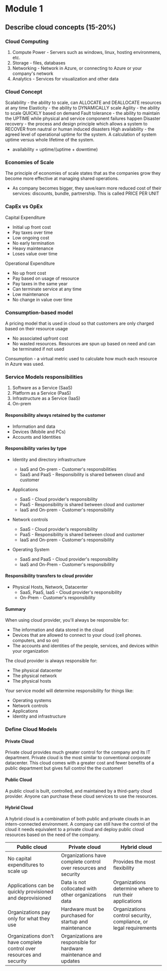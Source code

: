 # Module 1
## Describe cloud concepts (15-20%)

### Cloud Computing

1. Compute Power - Servers such as windows, linux, hosting environmens, etc.
2. Storage - files, databases
3. Networking - Network in Azure, or connecting to Azure or your company's network
4. Analytics - Services for visualization and other data

### Cloud Concept

Scalability - the ability to scale, can ALLOCATE and DEALLOCATE resources at any time
Elasticity - the ability to DYNAMICALLY scale
Agility - the ability to scale QUICKLY based on demand
Fault tolerance - the ability to maintain the UPTIME while physical and service component failures happen
Disaster recovery - the process and design principle which allows a system to RECOVER from nautral or human induced disasters
High availability - the agreed level of operational uptime for the system. A calculation of system uptime versus whole lifetime of the system.
* availability = uptime/(uptime + downtime)

### Economies of Scale

The principle of economies of scale states that as the companies grow they become more effective at managing shared operations.
* As company becomes bigger, they save/earn more reduced cost of their services: discounts, bundle, partnership. This is called PRICE PER UNIT

### CapEx vs OpEx

Capital Expenditure
* Initial up front cost
* Pay taxes over time
* Low ongoing cost
* No early termination
* Heavy maintenance
* Loses value over time

Operational Expenditure
* No up front cost
* Pay based on usage of resource
* Pay taxes in the same year
* Can terminate service at any time
* Low maintenance
* No change in value over time

### Consumption-based model

A pricing model that is used in cloud so that customers are only charged based on their resource usage
* No associated upfront cost
* No wasted resources. Resources are spun up based on need and can be terminated if not used

Consumption - a virtual metric used to calculate how much each resource in Azure was used. 

### Service Models responsibilities

1. Software as a Service (SaaS)
2. Platform as a Service (PaaS)
3. Infrastructure as a Service (IaaS)
4. On-prem

#### Responsibility always retained by the customer

* Information and data
* Devices (Mobile and PCs)
* Accounts and Identities

#### Responsibility varies by type

* Identity and directory infrastructure
     - IaaS and On-prem - Customer's responsbilities
     - SaaS and PaaS - Responsibility is shared between cloud and customer

* Applications
     - SaaS - Cloud provider's responsibility
     - PaaS - Responsibility is shared between cloud and customer
     - IaaS and On-prem - Customer's responsibility

* Network controls
     - SaaS - Cloud provider's responsibility
     - PaaS - Responsibility is shared between cloud and customer
     - IaaS and On-prem - Customer's responsibility

* Operating System
     - SaaS and PaaS - Cloud provider's responsibility
     - IaaS and On-Prem - Customer's responsibility

#### Responsibility transfers to cloud provider

* Physical Hosts, Network, Datacenter
     - SaaS, PaaS, IaaS - Cloud provider's responsibility
     - On-Prem - Customer's responsibility

#### Summary

When using cloud provider, you'll always be responsible for:
* The information and data stored in the cloud
* Devices that are allowed to connect to your cloud (cell phones. computers, and so on)
* The accounts and identities of the people, services, and devices within your organization

The cloud provider is always responsible for:
* The physical datacenter
* The physical network
* The physical hosts

Your service model will determine responsibility for things like:
* Operating systems
* Network controls
* Applications
* Identity and infrastructure

### Define Cloud Models

#### Private Cloud

Private cloud provides much greater control for the company and its IT department. Private cloud is the most similar to conventional corporate datacenter. This cloud comes with a greater cost and fewer benefits of a public department but gives full control the the customerl

#### Public Cloud

A public cloud is built, controlled, and maintained by a third-party cloud provider. Anyone can purchase these cloud services to use the resources.

#### Hybrid Cloud

A hybrid cloud is a combination of both public and private clouds in an intern-connected environment. A company can still have the control of the cloud it needs equivalent to a private cloud and deploy public cloud resources based on the need of the company.


| Public cloud | Private cloud | Hybrid cloud |
| ------------ | ------------- | ------------ |
| No capital expenditures to scale up | Organizations have complete control over resources and security | Provides the most flexibility |
| Applications can be quickly provisioned and deprovisioned | Data is not collocated with other organizations data | Organizations determine where to run their applications |
| Organizations pay only for what they use | Hardware must be purchased for startup and maintenance | Organizations control security, compliance, or legal requirements |
| Organizations don't have complete control over resources and security | Organizations are responsible for hardware maintenance and updates | |

